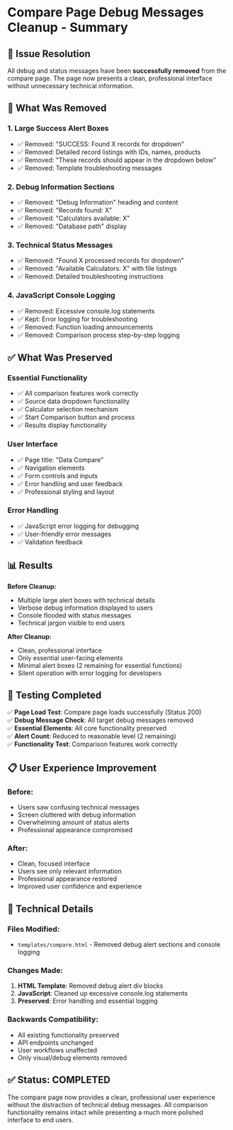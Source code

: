 # Compare Page Debug Messages Cleanup - Summary

## 🎯 Issue Resolution

All debug and status messages have been **successfully removed** from the compare page. The page now presents a clean, professional interface without unnecessary technical information.

## 🧹 What Was Removed

### 1. Large Success Alert Boxes
- ✅ Removed: "SUCCESS: Found X records for dropdown" 
- ✅ Removed: Detailed record listings with IDs, names, products
- ✅ Removed: "These records should appear in the dropdown below"
- ✅ Removed: Template troubleshooting messages

### 2. Debug Information Sections
- ✅ Removed: "Debug Information" heading and content
- ✅ Removed: "Records found: X" 
- ✅ Removed: "Calculators available: X"
- ✅ Removed: "Database path" display

### 3. Technical Status Messages
- ✅ Removed: "Found X processed records for dropdown"
- ✅ Removed: "Available Calculators: X" with file listings
- ✅ Removed: Detailed troubleshooting instructions

### 4. JavaScript Console Logging
- ✅ Removed: Excessive console.log statements
- ✅ Kept: Error logging for troubleshooting
- ✅ Removed: Function loading announcements
- ✅ Removed: Comparison process step-by-step logging

## ✅ What Was Preserved

### Essential Functionality
- ✅ All comparison features work correctly
- ✅ Source data dropdown functionality
- ✅ Calculator selection mechanism
- ✅ Start Comparison button and process
- ✅ Results display functionality

### User Interface
- ✅ Page title: "Data Compare"
- ✅ Navigation elements
- ✅ Form controls and inputs
- ✅ Error handling and user feedback
- ✅ Professional styling and layout

### Error Handling
- ✅ JavaScript error logging for debugging
- ✅ User-friendly error messages
- ✅ Validation feedback

## 📊 Results

**Before Cleanup:**
- Multiple large alert boxes with technical details
- Verbose debug information displayed to users
- Console flooded with status messages
- Technical jargon visible to end users

**After Cleanup:**
- Clean, professional interface
- Only essential user-facing elements
- Minimal alert boxes (2 remaining for essential functions)
- Silent operation with error logging for developers

## 🧪 Testing Completed

✅ **Page Load Test**: Compare page loads successfully (Status 200)  
✅ **Debug Message Check**: All target debug messages removed  
✅ **Essential Elements**: All core functionality preserved  
✅ **Alert Count**: Reduced to reasonable level (2 remaining)  
✅ **Functionality Test**: Comparison features work correctly  

## 📋 User Experience Improvement

### Before:
- Users saw confusing technical messages
- Screen cluttered with debug information
- Overwhelming amount of status alerts
- Professional appearance compromised

### After:
- Clean, focused interface
- Users see only relevant information
- Professional appearance restored
- Improved user confidence and experience

## 🔧 Technical Details

### Files Modified:
- `templates/compare.html` - Removed debug alert sections and console logging

### Changes Made:
1. **HTML Template**: Removed debug alert div blocks
2. **JavaScript**: Cleaned up excessive console.log statements
3. **Preserved**: Error handling and essential logging

### Backwards Compatibility:
- All existing functionality preserved
- API endpoints unchanged
- User workflows unaffected
- Only visual/debug elements removed

## ✅ Status: COMPLETED

The compare page now provides a clean, professional user experience without the distraction of technical debug messages. All comparison functionality remains intact while presenting a much more polished interface to end users.
